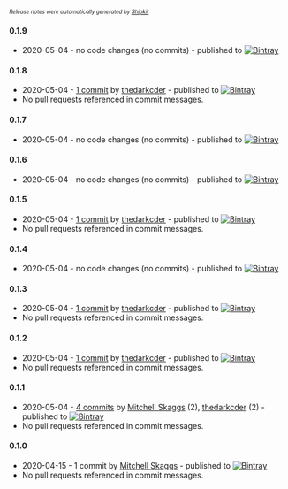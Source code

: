 <sup><sup>*Release notes were automatically generated by [Shipkit](http://shipkit.org/)*</sup></sup>

#### 0.1.9
 - 2020-05-04 - no code changes (no commits) - published to [![Bintray](https://img.shields.io/badge/Bintray-0.1.9-green.svg)](https://bintray.com/thedarkcder/maven/classpath-resource-extractor/0.1.9)

#### 0.1.8
 - 2020-05-04 - [1 commit](https://github.com/thedarkcder/classpath-resource-extractor/compare/v0.1.7...v0.1.8) by [thedarkcder](https://github.com/thedarkcder) - published to [![Bintray](https://img.shields.io/badge/Bintray-0.1.8-green.svg)](https://bintray.com/thedarkcder/maven/classpath-resource-extractor/0.1.8)
 - No pull requests referenced in commit messages.

#### 0.1.7
 - 2020-05-04 - no code changes (no commits) - published to [![Bintray](https://img.shields.io/badge/Bintray-0.1.7-green.svg)](https://bintray.com/thedarkcder/maven/classpath-resource-extractor/0.1.7)

#### 0.1.6
 - 2020-05-04 - no code changes (no commits) - published to [![Bintray](https://img.shields.io/badge/Bintray-0.1.6-green.svg)](https://bintray.com/thedarkcder/maven/classpath-resource-extractor/0.1.6)

#### 0.1.5
 - 2020-05-04 - [1 commit](https://github.com/thedarkcder/classpath-resource-extractor/compare/v0.1.4...v0.1.5) by [thedarkcder](https://github.com/thedarkcder) - published to [![Bintray](https://img.shields.io/badge/Bintray-0.1.5-green.svg)](https://bintray.com/thedarkcder/maven/classpath-resource-extractor/0.1.5)
 - No pull requests referenced in commit messages.

#### 0.1.4
 - 2020-05-04 - no code changes (no commits) - published to [![Bintray](https://img.shields.io/badge/Bintray-0.1.4-green.svg)](https://bintray.com/thedarkcder/maven/classpath-resource-extractor/0.1.4)

#### 0.1.3
 - 2020-05-04 - [1 commit](https://github.com/bsket/classpath-resource-extractor/compare/v0.1.2...v0.1.3) by [thedarkcder](https://github.com/thedarkcder) - published to [![Bintray](https://img.shields.io/badge/Bintray-0.1.3-green.svg)](https://bintray.com/thedarkcder/maven/classpath-resource-extractor/0.1.3)
 - No pull requests referenced in commit messages.

#### 0.1.2
 - 2020-05-04 - [1 commit](https://github.com/bsket/classpath-resource-extractor/compare/v0.1.1...v0.1.2) by [thedarkcder](https://github.com/thedarkcder) - published to [![Bintray](https://img.shields.io/badge/Bintray-0.1.2-green.svg)](https://bintray.com/bsket/maven/classpath-resource-extractor/0.1.2)
 - No pull requests referenced in commit messages.

#### 0.1.1
 - 2020-05-04 - [4 commits](https://github.com/bsket/classpath-resource-extractor/compare/v0.1.0...v0.1.1) by [Mitchell Skaggs](https://github.com/magneticflux-) (2), [thedarkcder](https://github.com/thedarkcder) (2) - published to [![Bintray](https://img.shields.io/badge/Bintray-0.1.1-green.svg)](https://bintray.com/bsket/maven/classpath-resource-extractor/0.1.1)
 - No pull requests referenced in commit messages.

#### 0.1.0
 - 2020-04-15 - 1 commit by [Mitchell Skaggs](https://github.com/magneticflux-) - published to [![Bintray](https://img.shields.io/badge/Bintray-0.1.0-green.svg)](https://bintray.com/magneticflux/maven/classpath-resource-extractor/0.1.0)
 - No pull requests referenced in commit messages.

